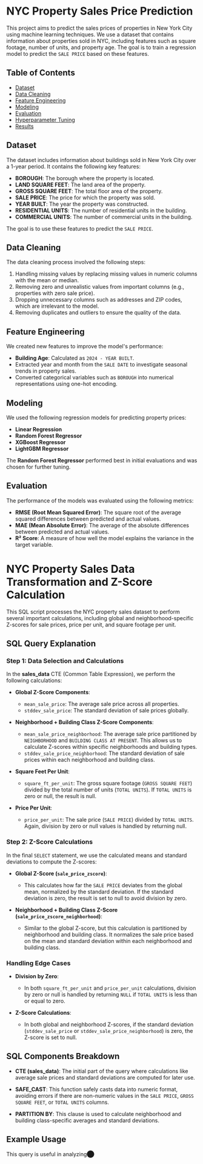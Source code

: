 # NYC Property Sales Price Prediction

This project aims to predict the sales prices of properties in New York City using machine learning techniques. We use a dataset that contains information about properties sold in NYC, including features such as square footage, number of units, and property age. The goal is to train a regression model to predict the `SALE PRICE` based on these features.

## Table of Contents
- [Dataset](#dataset)
- [Data Cleaning](#data-cleaning)
- [Feature Engineering](#feature-engineering)
- [Modeling](#modeling)
- [Evaluation](#evaluation)
- [Hyperparameter Tuning](#hyperparameter-tuning)
- [Results](#results)

## Dataset
The dataset includes information about buildings sold in New York City over a 1-year period. It contains the following key features:
- **BOROUGH**: The borough where the property is located.
- **LAND SQUARE FEET**: The land area of the property.
- **GROSS SQUARE FEET**: The total floor area of the property.
- **SALE PRICE**: The price for which the property was sold.
- **YEAR BUILT**: The year the property was constructed.
- **RESIDENTIAL UNITS**: The number of residential units in the building.
- **COMMERCIAL UNITS**: The number of commercial units in the building.

The goal is to use these features to predict the `SALE PRICE`.

## Data Cleaning
The data cleaning process involved the following steps:
1. Handling missing values by replacing missing values in numeric columns with the mean or median.
2. Removing zero and unrealistic values from important columns (e.g., properties with zero sale price).
3. Dropping unnecessary columns such as addresses and ZIP codes, which are irrelevant to the model.
4. Removing duplicates and outliers to ensure the quality of the data.

## Feature Engineering
We created new features to improve the model's performance:
- **Building Age**: Calculated as `2024 - YEAR BUILT`.
- Extracted year and month from the `SALE DATE` to investigate seasonal trends in property sales.
- Converted categorical variables such as `BOROUGH` into numerical representations using one-hot encoding.

## Modeling
We used the following regression models for predicting property prices:
- **Linear Regression**
- **Random Forest Regressor**
- **XGBoost Regressor**
- **LightGBM Regressor**

The **Random Forest Regressor** performed best in initial evaluations and was chosen for further tuning.

## Evaluation
The performance of the models was evaluated using the following metrics:
- **RMSE (Root Mean Squared Error)**: The square root of the average squared differences between predicted and actual values.
- **MAE (Mean Absolute Error)**: The average of the absolute differences between predicted and actual values.
- **R² Score**: A measure of how well the model explains the variance in the target variable.
# NYC Property Sales Data Transformation and Z-Score Calculation

This SQL script processes the NYC property sales dataset to perform several important calculations, including global and neighborhood-specific Z-scores for sale prices, price per unit, and square footage per unit.

## SQL Query Explanation

### Step 1: Data Selection and Calculations
In the **sales_data** CTE (Common Table Expression), we perform the following calculations:

- **Global Z-Score Components**:
  - `mean_sale_price`: The average sale price across all properties.
  - `stddev_sale_price`: The standard deviation of sale prices globally.

- **Neighborhood + Building Class Z-Score Components**:
  - `mean_sale_price_neighborhood`: The average sale price partitioned by `NEIGHBORHOOD` and `BUILDING CLASS AT PRESENT`. This allows us to calculate Z-scores within specific neighborhoods and building types.
  - `stddev_sale_price_neighborhood`: The standard deviation of sale prices within each neighborhood and building class.

- **Square Feet Per Unit**:
  - `square_ft_per_unit`: The gross square footage (`GROSS SQUARE FEET`) divided by the total number of units (`TOTAL UNITS`). If `TOTAL UNITS` is zero or null, the result is null.

- **Price Per Unit**:
  - `price_per_unit`: The sale price (`SALE PRICE`) divided by `TOTAL UNITS`. Again, division by zero or null values is handled by returning null.

### Step 2: Z-Score Calculations
In the final `SELECT` statement, we use the calculated means and standard deviations to compute the Z-scores:

- **Global Z-Score (`sale_price_zscore`)**:
  - This calculates how far the `SALE PRICE` deviates from the global mean, normalized by the standard deviation. If the standard deviation is zero, the result is set to null to avoid division by zero.

- **Neighborhood + Building Class Z-Score (`sale_price_zscore_neighborhood`)**:
  - Similar to the global Z-score, but this calculation is partitioned by neighborhood and building class. It normalizes the sale price based on the mean and standard deviation within each neighborhood and building class.

### Handling Edge Cases
- **Division by Zero**:
  - In both `square_ft_per_unit` and `price_per_unit` calculations, division by zero or null is handled by returning `NULL` if `TOTAL UNITS` is less than or equal to zero.
  
- **Z-Score Calculations**:
  - In both global and neighborhood Z-scores, if the standard deviation (`stddev_sale_price` or `stddev_sale_price_neighborhood`) is zero, the Z-score is set to null.

## SQL Components Breakdown

- **CTE (sales_data)**:
  The initial part of the query where calculations like average sale prices and standard deviations are computed for later use.

- **SAFE_CAST**:
  This function safely casts data into numeric format, avoiding errors if there are non-numeric values in the `SALE PRICE`, `GROSS SQUARE FEET`, or `TOTAL UNITS` columns.

- **PARTITION BY**:
  This clause is used to calculate neighborhood and building class-specific averages and standard deviations.

## Example Usage
This query is useful in analyzing​⬤
